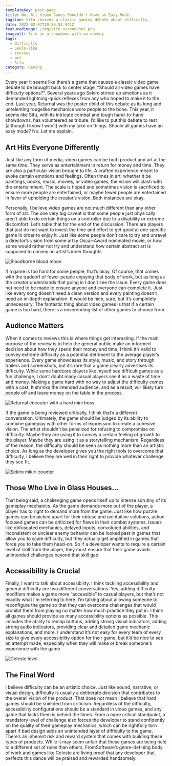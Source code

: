 ```yaml
---
templateKey: post-page
title: No, All Video Games Shouldn't Have an Easy Mode
tagline: Sifu revives a classic gaming debate about difficulty.
date: 2022-02-07T20:56:52.941Z
featuredimage: /img/sifu-screenshot.png
imagealt: Sifu in a showdown with an enemey
tags:
  - Difficulty
  - Souls-like
  - reviews
  - art
  - Sifu
category: Gaming
---
```

Every year it seems like there’s a game that causes a classic video game debate to be brought back to center stage, “Should all video games have difficulty options?”. Several years ago Sekiro stirred up emotions as it demanded lightning-quick reflexes from any who hoped to make it to the end. Last year, Returnal was the poster child of this debate as its long and unrelenting rougelike mechanics wore people to the bone. This year, it seems like Sifu, with its intricate combat and tough hand-to-hand showdowns, has volunteered as tribute. I’d like to put this debate to rest (although I know I won’t) with my take on things. Should all games have an easy mode? No. Let me explain.

## Art Hits Everyone Differently

Just like any form of media, video games can be both product and art at the same time. They serve as entertainment in return for money and time. They are also a particular vision brought to life. A crafted experience meant to evoke certain emotions and feelings. Often times in art, whether it be paintings, books, music, movies, or video games, the vision will clash with the entertainment. The scale is tipped and sometimes vision is sacrificed to ensure more people are entertained, or maybe fewer people are entertained in favor of upholding the creator’s vision. Both instances are okay.

Personally, I believe video games are not much different than any other form of art. The one very big caveat is that some people just physically aren’t able to do certain things on a controller due to a disability or extreme discomfort. Let’s table that for the end of the discussion. There are players that just do not want to invest the time and effort to get good at one specific game in order to enjoy it. Just like some people don’t care to try and unravel a director’s vision from some artsy Oscar-Award nominated movie, or how some would rather not try and understand how certain abstract art is supposed to convey an artist’s inner thoughts.

![Bloodborne blood moon](/img/1_u___b_h_______b________.0.0.jpg "Bloodborne blood moon")

If a game is too hard for some people, that’s okay.  Of course, that comes with the tradeoff of fewer people enjoying that body of work, but as long as the creator understands that going in I don’t see the issue. Every game does not need to be made to ensure anyone and everyone can complete it. Just like every song doesn’t need a clean version and every painting doesn’t need an in-depth explanation. It would be nice, sure, but it’s completely unnecessary. The fantastic thing about video games is that if a certain game is too hard, there is a neverending list of other games to choose from. 

## Audience Matters

When it comes to reviews this is where things get interesting. If the main purpose of the review is to help the general public make an informed decision about how they spend their money and time, I think it’s valid to convey extreme difficulty as a potential detriment to the average player’s experience. Every game showcases its style, music, and story through trailers and screenshots, but it’s rare that a game clearly advertises its difficulty. While some hardcore players like myself see difficult games as a fun challenge, I don’t doubt many casual players see it as a waste of time and money. Making a game hard with no way to adjust the difficulty comes with a cost. It shrinks the intended audience, and as a result, will likely turn people off and leave money on the table in the process. 

![Returnal encouter with a hard mini boss](/img/returnal-selene-vs-mini-boss.jpg "Returnal encouter with a hard mini boss")

If the game is being reviewed critically, I think that’s a different conversation. Ultimately, the game should be judged by its ability to combine gameplay with other forms of expression to create a cohesive vision. The artist shouldn’t be penalized for refusing to compromise on difficulty. Maybe they are using it to convey a certain feeling of growth to the player. Maybe they are using it as a storytelling mechanism.  Regardless of the reason, the difficulty should be seen as nothing more than an artistic choice. As long as the developer gives you the right tools to overcome that difficulty, I believe they are well in their right to provide whatever challenge they see fit.

![Sekiro mikiri counter](/img/015s7w8borumchblqfnwd34-12..v1569473132.jpg "Sekiro mikiri counter")

## Those Who Live in Glass Houses...

That being said, a challenging game opens itself up to intense scrutiny of its gameplay mechanics. As the game demands more out of the player, a player has to right to demand more from the game. Just like how puzzle games can be picked apart for their obtuse and unintuitive solutions, action-focused games can be criticized for flaws in their combat systems. Issues like obfuscated mechanics, delayed inputs, convoluted abilities, and inconsistent or unclear enemy behavior can be looked past in games that allow you to scale difficulty, but they actually get amplified in games that force you to take them head-on. So if a developer wants to require a certain level of skill from the player, they must ensure that their game avoids unintended challenges beyond that skill gap.

## Accessibility is Crucial

Finally, I want to talk about accessibility. I think tackling accessibility and general difficulty are two different conversations. Yes, adding difficulty modifiers makes a game more “accessible” to casual players, but that’s not exactly what I’m referring to here. I’m talking about allowing someone to reconfigure the game so that they can overcome challenges that would prohibit them from playing no matter how much practice they put in. I think all games should provide as many accessibility options as possible. This includes the ability to remap buttons, adding strong visual indicators, adding strong audio indicators, providing clear and detailed game mechanic explanations, and more. I understand it’s not easy for every team of every size to give every accessibility option for their game, but it’d be nice to see an attempt made, especially when they will make or break someone's experience with the game.

![Celeste level](/img/switch_celeste_screen41.png "Celeste level")

## The Final Word

I believe difficulty can be an artistic choice. Just like sound, narrative, or visual design, difficulty is usually a deliberate decision that contributes to the overall vision of the product. That does not mean I believe that hard games should be shielded from criticism. Regardless of the difficulty, accessibility configurations should be a standard in video games, and any game that lacks them is behind the times. From a more critical standpoint, a mandatory level of challenge also forces the developer to stand confidently on the quality of their gameplay mechanics, which can be rightfully torn apart if bad design adds an unintended layer of difficulty to the game. There’s an inherent risk and reward system that comes with building these types of products. While it may seem unfair that these games are being held to a different set of rules than others, FromSoftware’s genre-defining body of work and games like Celeste are living proof that any developer that perfects this dance will be praised and rewarded handsomely.
